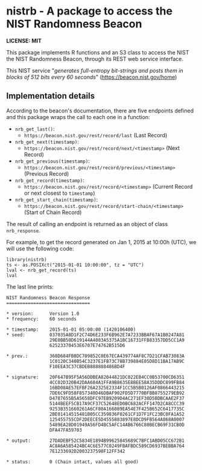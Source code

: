 # nistrb - A package to access the NIST Randomness Beacon

**LICENSE: MIT**

This package implements R functions and an S3 class to access the
NIST the NIST Randomness Beacon, through its REST web service interface.

This NIST service "*generates full-entropy bit-strings and posts them in blocks
of 512 bits every 60 seconds*" (https://beacon.nist.gov/home)

## Implementation details

According to the beacon's documentation, there are five endpoints defined and
this package wraps the call to each one in a function:

- `nrb_get_last()`:
  - `https://beacon.nist.gov/rest/record/last` (Last Record)
- `nrb_get_next(timestamp)`:
  - `https://beacon.nist.gov/rest/record/next/<timestamp>` (Next Record)
- `nrb_get_previous(timestamp)`:
  - `https://beacon.nist.gov/rest/record/previous/<timestamp>` (Previous Record)
- `nrb_get_record(timestamp)`:
  - `https://beacon.nist.gov/rest/record/<timestamp>` (Current Record or next closest to `timestamp`)
- `nrb_get_start_chain(timestamp)`:
  - `https://beacon.nist.gov/rest/record/start-chain/<timestamp>` (Start of Chain Record)

The result of calling an endpoint is returned as an object of class `nrb_response`.

For example, to get the record generated on Jan 1, 2015 at 10:00h (UTC), we will
use the following code:

```{r}
library(nistrb)
ts <- as.POSIXct("2015-01-01 10:00:00", tz = "UTC")
lval <- nrb_get_record(ts)
lval
```

The last line prints:

```
NIST Randomness Beacon Response
===============================

* version:      Version 1.0
* frequency:    60 seconds

* timestamp:    2015-01-01 05:00:00 (1420106400)
* seed:         037035A8D1F2C74D6E233F6B962E7A7233BBAF67A1B0247A81
                29E0BB50D619144A4083A5375A1BC16731FFB83357DD5CC1A9
                62523370453E6707E74762B515D6

* prev.:        368D684FB8DC709852C0E67ECA439774AF8C7D21CFAB73083A
                1C0120C340B54C3237E1FB73C78B739884E05D8D11BA17AB9C
                F10EEA3C37CBDEB888888486BD4F

* signature:    20F647B95F5A56DDBEA82044821DC022EB4CC0B53700CD6351
                4CC02D320B42DAA684A1FFA9B8635E8BEE58A35DDDC899FB84
                16BD08AE57EFBF26A2325E2334F1CC5B5B0126AF0866443215
                7DE6C9FD58F857340D46DBAF902FD5D7770BFBB8755279EB92
                D4787655B5A5658DFC97EB9209D4AC271EF30D5BDBCAAE2F37
                5144BEEF5CB17A9CF37C52648ED0BC682ACFF147D2CA8CCC39
                9253B351660261A6CF80A166089EA54E7F425B652C6417735C
                2BE01414515481B05CC359836F0261CF1D7F1FC23BC0FA1A52
                125455755CDF2DEECE5D4555883897E8DCD9FB564A868A0007
                5489EA28D01949A56FD4BC5AFC14AB6766C80BECB69F31CB0D
                DFA47FA59703

* output:       27DADEBF52C5834E1894B99625845689C7BFC1ABD05CC672B1
                AC8A6A585424BC4C6E577C0249FBAFBDC589CD6937BEBBA764
                7E1233692D2003237598F12FF342

* status:       0 (Chain intact, values all good)
```
